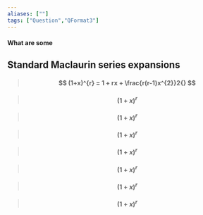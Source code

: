 ```yaml
---
aliases: [""]
tags: ["Question","QFormat3"]
---
```


#### What are some
## Standard Maclaurin series expansions

> #### $$ (1+x)^{r} = 1 + rx + \frac{r(r-1)x^{2}}2{} $$ 

> #### $$ (1+x)^{r}  $$ 

> #### $$ (1+x)^{r}  $$ 

> #### $$ (1+x)^{r}  $$ 

> #### $$ (1+x)^{r}  $$ 

> #### $$ (1+x)^{r}  $$ 

> #### $$ (1+x)^{r}  $$ 

> #### $$ (1+x)^{r}  $$ 
